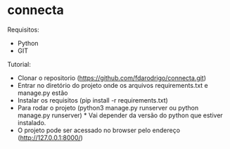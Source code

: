 # connecta

Requisitos:
- Python
- GIT

Tutorial:
- Clonar o repositorio (https://github.com/fdarodrigo/connecta.git)
- Entrar no diretório do projeto onde os arquivos requirements.txt e manage.py estão
- Instalar os requisitos (pip install -r requirements.txt)
- Para rodar o projeto (python3 manage.py runserver ou python manage.py runserver) * Vai depender da versão do python que estiver instalado.
- O projeto pode ser acessado no browser pelo endereço (http://127.0.0.1:8000/)

